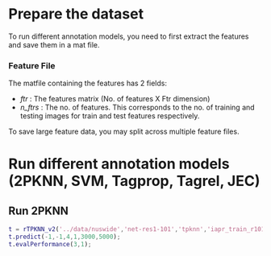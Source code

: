 # Prepare the dataset

To run different annotation models, you need to first extract the features and save them in a mat file. 

### Feature File
The matfile containing the features has 2 fields: 
- _ftr_ : The features matrix (No. of features X Ftr dimension)
- _n_ftrs_ : The no. of features. This corresponds to the no. of training and testing images for train and test features respectively.

To save large feature data, you may split across multiple feature files.

# Run different annotation models (2PKNN, SVM, Tagprop, Tagrel, JEC)

## Run 2PKNN
 
```matlab
t = rTPKNN_v2('../data/nuswide','net-res1-101','tpknn','iapr_train_r101.mat','iapr_test_r101.mat','iapr_train_annot.txt','iapr_test_annot.txt','iapr_train_r101_model.mat','iapr_test_r101_pred.mat');
t.predict(-1,-1,4,1,3000,5000);
t.evalPerformance(3,1);
```
